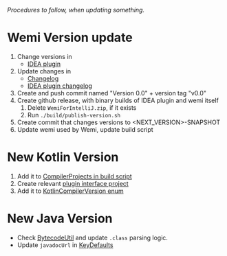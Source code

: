 *Procedures to follow, when updating something.*

# Wemi Version update
1. Change versions in
	- [IDEA plugin](../ide-plugins/WemiForIntelliJ/resources/META-INF/plugin.xml)
2. Update changes in
    - [Changelog](../CHANGES.md)
    - [IDEA plugin changelog](../ide-plugins/WemiForIntelliJ/resources/META-INF/plugin.xml)
3. Create and push commit named "Version 0.0" + version tag "v0.0"
4. Create github release, with binary builds of IDEA plugin and wemi itself
    1. Delete `WemiForIntelliJ.zip`, if it exists
	2. Run `./build/publish-version.sh`
5. Create commit that changes versions to <NEXT_VERSION>-SNAPSHOT
6. Update wemi used by Wemi, update build script

# New Kotlin Version
1. Add it to [CompilerProjects in build script](../build/build.kt)
2. Create relevant [plugin interface project](../src/main-kotlinc)
3. Add it to [KotlinCompilerVersion enum](../src/main/kotlin/wemi/compile/KotlinCompiler.kt)

# New Java Version
- Check [BytecodeUtil](../plugins/jvm-hotswap/src/main/java/wemiplugin/jvmhotswap/agent/BytecodeUtil.java)
	and update `.class` parsing logic.
- Update `javadocUrl` in [KeyDefaults](../src/main/kotlin/wemi/KeyDefaults.kt)
